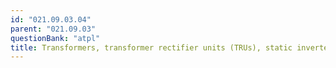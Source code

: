 ```yaml
---
id: "021.09.03.04"
parent: "021.09.03"
questionBank: "atpl"
title: Transformers, transformer rectifier units (TRUs), static inverters
---
```

